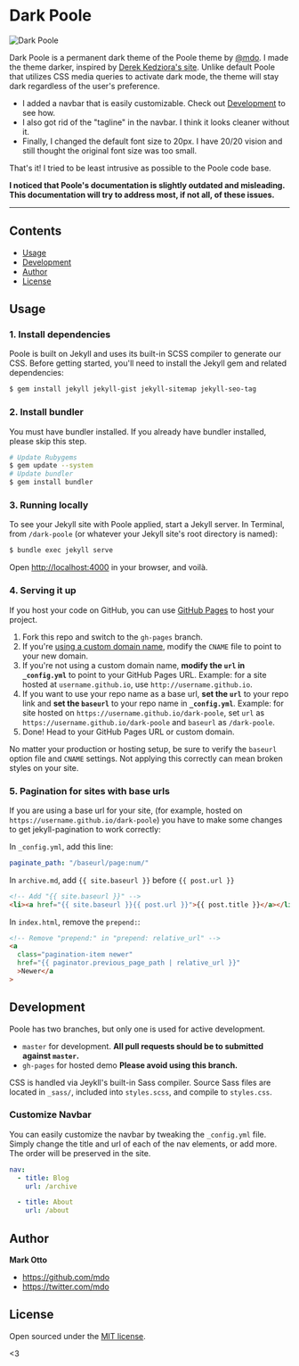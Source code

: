 # Dark Poole

![Dark Poole](https://user-images.githubusercontent.com/13270895/89133355-26b3af80-d4e9-11ea-81cd-eacaa9c78320.png)

Dark Poole is a permanent dark theme of the Poole theme by [@mdo](https://github.com/mdo). I made the theme darker, inspired by [Derek Kedziora's site](https://derekkedziora.com/). Unlike default Poole that utilizes CSS media queries to activate dark mode, the theme will stay dark regardless of the user's preference.

- I added a navbar that is easily customizable. Check out [Development](#development) to see how.
- I also got rid of the "tagline" in the navbar. I think it looks cleaner without it.
- Finally, I changed the default font size to 20px. I have 20/20 vision and still thought the original font size was too small.

That's it! I tried to be least intrusive as possible to the Poole code base.

**I noticed that Poole's documentation is slightly outdated and misleading. This documentation will try to address most, if not all, of these issues.**

---

## Contents

- [Usage](#usage)
- [Development](#development)
- [Author](#author)
- [License](#license)

## Usage

### 1. Install dependencies

Poole is built on Jekyll and uses its built-in SCSS compiler to generate our CSS. Before getting started, you'll need to install the Jekyll gem and related dependencies:

```bash
$ gem install jekyll jekyll-gist jekyll-sitemap jekyll-seo-tag
```

### 2. Install bundler

You must have bundler installed. If you already have bundler installed, please skip this step.

```bash
# Update Rubygems
$ gem update --system
# Update bundler
$ gem install bundler
```

### 3. Running locally

To see your Jekyll site with Poole applied, start a Jekyll server. In Terminal, from `/dark-poole` (or whatever your Jekyll site's root directory is named):

```bash
$ bundle exec jekyll serve
```

Open <http://localhost:4000> in your browser, and voilà.

### 4. Serving it up

If you host your code on GitHub, you can use [GitHub Pages](https://pages.github.com) to host your project.

1. Fork this repo and switch to the `gh-pages` branch.
1. If you're [using a custom domain name](https://help.github.com/articles/setting-up-a-custom-domain-with-github-pages), modify the `CNAME` file to point to your new domain.
1. If you're not using a custom domain name, **modify the `url` in `_config.yml`** to point to your GitHub Pages URL. Example: for a site hosted at `username.github.io`, use `http://username.github.io`.
1. If you want to use your repo name as a base url, **set the `url`** to your repo link and **set the `baseurl`** to your repo name in **`_config.yml`**. Example: for site hosted on `https://username.github.io/dark-poole`, set `url` as `https://username.github.io/dark-poole` and `baseurl` as `/dark-poole`.
1. Done! Head to your GitHub Pages URL or custom domain.

No matter your production or hosting setup, be sure to verify the `baseurl` option file and `CNAME` settings. Not applying this correctly can mean broken styles on your site.

### 5. Pagination for sites with base urls

If you are using a base url for your site, (for example, hosted on `https://username.github.io/dark-poole`) you have to make some changes to get jekyll-pagination to work correctly:

In `_config.yml`, add this line:

```yaml
paginate_path: "/baseurl/page:num/"
```

In `archive.md`, add `{{ site.baseurl }}` before `{{ post.url }}`

```html
<!-- Add "{{ site.baseurl }}" -->
<li><a href="{{ site.baseurl }}{{ post.url }}">{{ post.title }}</a></li>
```

In `index.html`, remove the `prepend:`:

```html
<!-- Remove "prepend:" in "prepend: relative_url" -->
<a
  class="pagination-item newer"
  href="{{ paginator.previous_page_path | relative_url }}"
  >Newer</a
>
```

## Development

Poole has two branches, but only one is used for active development.

- `master` for development. **All pull requests should be to submitted against `master`.**
- `gh-pages` for hosted demo **Please avoid using this branch.**

CSS is handled via Jeykll's built-in Sass compiler. Source Sass files are located in `_sass/`, included into `styles.scss`, and compile to `styles.css`.

### Customize Navbar

You can easily customize the navbar by tweaking the `_config.yml` file. Simply change the title and url of each of the nav elements, or add more. The order will be preserved in the site.

```yaml
nav:
  - title: Blog
    url: /archive

  - title: About
    url: /about
```

## Author

**Mark Otto**

- <https://github.com/mdo>
- <https://twitter.com/mdo>

## License

Open sourced under the [MIT license](LICENSE.md).

<3
